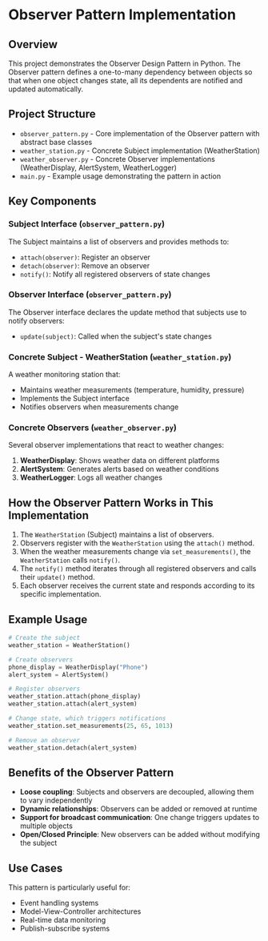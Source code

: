 # Observer Pattern Implementation

## Overview
This project demonstrates the Observer Design Pattern in Python. The Observer pattern defines a one-to-many dependency between objects so that when one object changes state, all its dependents are notified and updated automatically.

## Project Structure

- `observer_pattern.py` - Core implementation of the Observer pattern with abstract base classes
- `weather_station.py` - Concrete Subject implementation (WeatherStation)
- `weather_observer.py` - Concrete Observer implementations (WeatherDisplay, AlertSystem, WeatherLogger)
- `main.py` - Example usage demonstrating the pattern in action

## Key Components

### Subject Interface (`observer_pattern.py`)
The Subject maintains a list of observers and provides methods to:
- `attach(observer)`: Register an observer
- `detach(observer)`: Remove an observer
- `notify()`: Notify all registered observers of state changes

### Observer Interface (`observer_pattern.py`)
The Observer interface declares the update method that subjects use to notify observers:
- `update(subject)`: Called when the subject's state changes

### Concrete Subject - WeatherStation (`weather_station.py`)
A weather monitoring station that:
- Maintains weather measurements (temperature, humidity, pressure)
- Implements the Subject interface
- Notifies observers when measurements change

### Concrete Observers (`weather_observer.py`)
Several observer implementations that react to weather changes:
1. **WeatherDisplay**: Shows weather data on different platforms
2. **AlertSystem**: Generates alerts based on weather conditions
3. **WeatherLogger**: Logs all weather changes

## How the Observer Pattern Works in This Implementation

1. The `WeatherStation` (Subject) maintains a list of observers.
2. Observers register with the `WeatherStation` using the `attach()` method.
3. When the weather measurements change via `set_measurements()`, the `WeatherStation` calls `notify()`.
4. The `notify()` method iterates through all registered observers and calls their `update()` method.
5. Each observer receives the current state and responds according to its specific implementation.

## Example Usage

```python
# Create the subject
weather_station = WeatherStation()

# Create observers
phone_display = WeatherDisplay("Phone")
alert_system = AlertSystem()

# Register observers
weather_station.attach(phone_display)
weather_station.attach(alert_system)

# Change state, which triggers notifications
weather_station.set_measurements(25, 65, 1013)

# Remove an observer
weather_station.detach(alert_system)
```

## Benefits of the Observer Pattern

- **Loose coupling**: Subjects and observers are decoupled, allowing them to vary independently
- **Dynamic relationships**: Observers can be added or removed at runtime
- **Support for broadcast communication**: One change triggers updates to multiple objects
- **Open/Closed Principle**: New observers can be added without modifying the subject

## Use Cases

This pattern is particularly useful for:
- Event handling systems
- Model-View-Controller architectures
- Real-time data monitoring
- Publish-subscribe systems
